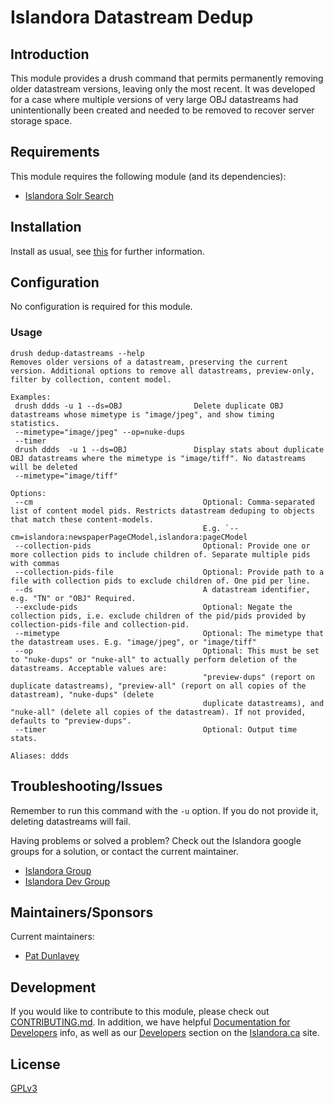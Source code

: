 # Islandora Datastream Dedup

## Introduction

This module provides a drush command that permits permanently removing older datastream versions, leaving only the most recent.
It was developed for a case where multiple versions of very large OBJ datastreams had unintentionally been created and needed
to be removed to recover server storage space.

## Requirements

This module requires the following module (and its dependencies):

* [Islandora Solr Search](https://github.com/Islandora/islandora_solr_search)


## Installation

Install as usual, see [this](https://drupal.org/documentation/install/modules-themes/modules-7) for further information.

## Configuration

No configuration is required for this module.


### Usage

```$xslt
drush dedup-datastreams --help
Removes older versions of a datastream, preserving the current version. Additional options to remove all datastreams, preview-only, filter by collection, content model.

Examples:
 drush ddds -u 1 --ds=OBJ                Delete duplicate OBJ datastreams whose mimetype is "image/jpeg", and show timing statistics.
 --mimetype="image/jpeg" --op=nuke-dups
 --timer
 drush ddds  -u 1 --ds=OBJ               Display stats about duplicate OBJ datastreams where the mimetype is "image/tiff". No datastreams will be deleted
 --mimetype="image/tiff"

Options:
 --cm                                      Optional: Comma-separated list of content model pids. Restricts datastream deduping to objects that match these content-models.
                                           E.g. `--cm=islandora:newspaperPageCModel,islandora:pageCModel
 --collection-pids                         Optional: Provide one or more collection pids to include children of. Separate multiple pids with commas
 --collection-pids-file                    Optional: Provide path to a file with collection pids to exclude children of. One pid per line.
 --ds                                      A datastream identifier, e.g. "TN" or "OBJ" Required.
 --exclude-pids                            Optional: Negate the collection pids, i.e. exclude children of the pid/pids provided by collection-pids-file and collection-pid.
 --mimetype                                Optional: The mimetype that the datastream uses. E.g. "image/jpeg", or "image/tiff"
 --op                                      Optional: This must be set to "nuke-dups" or "nuke-all" to actually perform deletion of the datastreams. Acceptable values are:
                                           "preview-dups" (report on duplicate datastreams), "preview-all" (report on all copies of the datastream), "nuke-dups" (delete
                                           duplicate datastreams), and "nuke-all" (delete all copies of the datastream). If not provided, defaults to "preview-dups".
 --timer                                   Optional: Output time stats.

Aliases: ddds

```


## Troubleshooting/Issues

Remember to run this command with the `-u` option. If you do not provide it, deleting datastreams will fail.

Having problems or solved a problem? Check out the Islandora google groups for a solution, or contact the current maintainer.

* [Islandora Group](https://groups.google.com/forum/?hl=en&fromgroups#!forum/islandora)
* [Islandora Dev Group](https://groups.google.com/forum/?hl=en&fromgroups#!forum/islandora-dev)

## Maintainers/Sponsors

Current maintainers:

* [Pat Dunlavey](https://github.com/patdunlavey)

## Development

If you would like to contribute to this module, please check out [CONTRIBUTING.md](CONTRIBUTING.md). In addition, we have helpful [Documentation for Developers](https://github.com/Islandora/islandora/wiki#wiki-documentation-for-developers) info, as well as our [Developers](http://islandora.ca/developers) section on the [Islandora.ca](http://islandora.ca) site.

## License

[GPLv3](http://www.gnu.org/licenses/gpl-3.0.txt)
